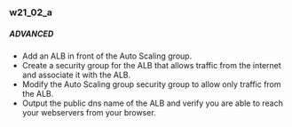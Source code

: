 ### w21_02_a

##### ADVANCED

- Add an ALB in front of the Auto Scaling group.
- Create a security group for the ALB that allows traffic from the internet and associate it with the ALB.
- Modify the Auto Scaling group security group to allow only traffic from the ALB.
- Output the public dns name of the ALB and verify you are able to reach your webservers from your browser.